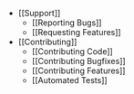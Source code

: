 - [[Support]]
	- [[Reporting Bugs]]
	- [[Requesting Features]]
- [[Contributing]]
	- [[Contributing Code]]
	- [[Contributing Bugfixes]]
	- [[Contributing Features]]
	- [[Automated Tests]]